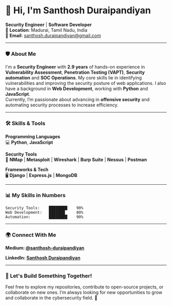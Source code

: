 # 👋 Hi, I'm **Santhosh Duraipandiyan**  
**Security Engineer** | **Software Developer**  
📍 **Location**: Madurai, Tamil Nadu, India  
📧 **Email**: [santhosh.duraipandiyan@gmail.com](mailto:santhosh.duraipandiyan@gmail.com)

---

### 🛡️ **About Me**

I'm a **Security Engineer** with **2.9 years** of hands-on experience in **Vulnerability Assessment**, **Penetration Testing (VAPT)**, **Security automation** and **SOC Operations**. My core skills lie in identifying vulnerabilities and improving the security posture of web applications. I also have a background in **Web Development**, working with **Python** and **JavaScript**.  
Currently, I’m passionate about advancing in **offensive security** and automating security processes to increase efficiency.

---

### 🛠️ **Skills & Tools**

**Programming Languages**  
💻 **Python**, **JavaScript**

**Security Tools**  
🔧 **NMap** | **Metasploit** | **Wireshark** | **Burp Suite** | **Nessus** | **Postman**

**Frameworks & Tech**  
🖥️ **Django** | **Express.js** | **MongoDB**

---

### 📊 **My Skills in Numbers**

```plaintext
Security Tools:    ████████    90%
Web Development:   ███████     80%
Automation:        ████████    90%
```
---

### 🌍 **Connect With Me**
**Medium: [@santhosh-duraipandiyan](https://medium.com/@santhosh-duraipandiyan)**

**LinkedIn: [Santhosh Duraipandiyan](https://www.linkedin.com/in/santhosh-duraipandiyan/)**

---

### 🚀 **Let's Build Something Together!**
Feel free to explore my repositories, contribute to open-source projects, or collaborate on new ones. I’m always looking for new opportunities to grow and collaborate in the cybersecurity field. 🔐
